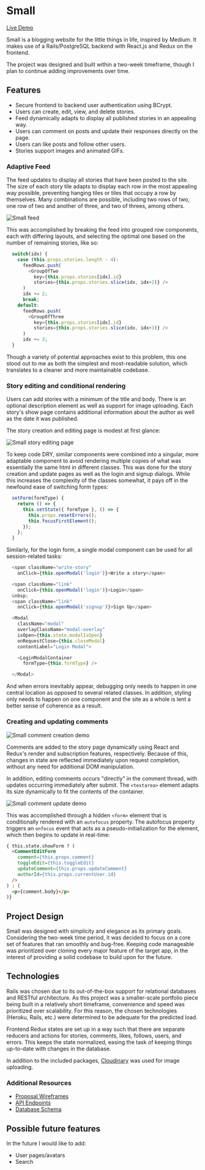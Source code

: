 # Small

[Live Demo][heroku]

[heroku]: https://small-project.herokuapp.com/

Small is a blogging website for the little things in life, inspired by Medium. It makes use of a Rails/PostgreSQL backend with React.js and Redux on the frontend.

The project was designed and built within a two-week timeframe, though I plan to continue adding improvements over time.

## Features
  * Secure frontend to backend user authentication using BCrypt.
  * Users can create, edit, view, and delete stories.
  * Feed dynamically adapts to display all published stories in an appealing way.
  * Users can comment on posts and update their responses directly on the page.
  * Users can like posts and follow other users.
  * Stories support images and animated GIFs.

### Adaptive Feed

The feed updates to display all stories that have been posted to the site. The size of each story tile adapts to display each row in the most appealing way possible, preventing hanging tiles or tiles that occupy a row by themselves. Many combinations are possible, including two rows of two, one row of two and another of three, and two of threes, among others.

![Small feed](docs/images/feed.png)

This was accomplished by breaking the feed into grouped row components, each with differing layouts, and selecting the optimal one based on the number of remaining stories, like so:

```js
  switch(idx) {
    case (this.props.stories.length - 4):
      feedRows.push(
        <GroupOfTwo
          key={this.props.stories[idx].id}
          stories={this.props.stories.slice(idx, idx+2)} />
      )
      idx += 2;
      break;
    default:
      feedRows.push(
        <GroupOfThree
          key={this.props.stories[idx].id}
          stories={this.props.stories.slice(idx, idx+3)} />
      )
      idx += 3;
  }
```

Though a variety of potential approaches exist to this problem, this one stood out to me as both the simplest and most-readable solution, which translates to a cleaner and more maintainable codebase.

### Story editing and conditional rendering

Users can add stories with a minimum of the title and body. There is an optional description element as well as support for image uploading. Each story's show page contains additional information about the author as well as the date it was published.

The story creation and editing page is modest at first glance:

![Small story editing page](docs/images/story_edit_new.png)

To keep code DRY, similar components were combined into a singular, more adaptable component to avoid rendering multiple copies of what was essentially the same html in different classes. This was done for the story creation and update pages as well as the login and signup dialogs. While this increases the complexity of the classes somewhat, it pays off in the newfound ease of switching form types:

```js
  setForm(formType) {
    return () => {
      this.setState({ formType }, () => {
        this.props.resetErrors();
        this.focusFirstElement();
      });
    };
  }
```

Similarly, for the login form, a single modal component can be used for all session-related tasks:

```js
  <span className="write-story"
    onClick={this.openModal('login')}>Write a story</span>

  <span className="link"
    onClick={this.openModal('login')}>Login</span>
  &nbsp;
  <span className="link"
    onClick={this.openModal('signup')}>Sign Up</span>

  <Modal
    className="modal"
    overlayClassName="modal-overlay"
    isOpen={this.state.modalIsOpen}
    onRequestClose={this.closeModal}
    contentLabel="Login Modal">

    <LoginModalContainer
      formType={this.formType} />

  </Modal>
```

And when errors inevitably appear, debugging only needs to happen in one central location as opposed to several related classes. In addition, styling only needs to happen on one component and the site as a whole is lent a better sense of coherence as a result.

### Creating and updating comments

![Small comment creation demo](docs/images/adding_comment.gif)

Comments are added to the story page dynamically using React and Redux's render and subscription features, respectively. Because of this, changes in state are reflected immediately upon request completion, without any need for additional DOM manipulation.

In addition, editing comments occurs "directly" in the comment thread, with updates occurring immediately after submit. The `<textarea>` element adapts its size dynamically to fit the contents of the container.

![Small comment update demo](docs/images/editing_comment.gif)

This was accomplished through a hidden `<form>` element that is conditionally rendered with an `autofocus` property. The autofocus property triggers an `onfocus` event that acts as a pseudo-initialization for the element, which then begins to update in real-time:

```html
{ this.state.showForm ? (
  <CommentEditForm
    comment={this.props.comment}
    toggleEdit={this.toggleEdit}
    updateComment={this.props.updateComment}
    authorId={this.props.currentUser.id}
  />
) : (
  <p>{comment.body}</p>
)}
```

## Project Design

Small was designed with simplicity and elegance as its primary goals. Considering the two-week time period, it was decided to focus on a core set of features that ran smoothly and bug-free. Keeping code manageable was prioritized over cloning every major feature of the target app, in the interest of providing a solid codebase to build upon for the future.

## Technologies

Rails was chosen due to its out-of-the-box support for relational databases and RESTful architecture. As this project was a smaller-scale portfolio piece being built in a relatively short timeframe, convenience and speed was prioritized over scalability. For this reason, the chosen technologies (Heroku, Rails, etc.) were determined to be adequate for the predicted load.

Frontend Redux states are set up in a way such that there are separate reducers and actions for stories, comments, likes, follows, users, and errors. This keeps the state normalized, easing the task of keeping things up-to-date with changes in the database.

In addition to the included packages, [Cloudinary][cloudinary] was used for image uploading.

[cloudinary]: http://cloudinary.com/

### Additional Resources
  * [Proposal Wireframes][wireframes]
  * [API Endpoints][apiEndPoints]
  * [Database Schema][dbSchema]

[wireframes]: https://github.com/s-pangburn/small/wiki/Wireframes
[apiEndPoints]: https://github.com/s-pangburn/small/wiki/Routes
[dbSchema]: https://github.com/s-pangburn/small/wiki/Schema

## Possible future features

In the future I would like to add:
  * User pages/avatars
  * Search
